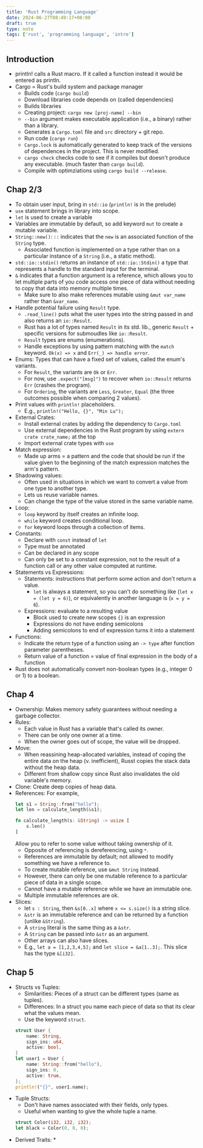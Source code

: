 ```yaml
---
title: 'Rust Programming Language'
date: 2024-06-27T08:49:17+08:00
draft: true
type: note
tags: ['rust', 'programming language', 'intro']
---
```


## Introduction

* println! calls a Rust macro. If it called a function instead it would be entered as println.
* Cargo = Rust's build system and package manager
    * Builds code (`cargo build`)
    * Download libraries code depends on (called dependencies)
    * Builds libraries
    * Creating project: `cargo new [proj-name] --bin`
    * `--bin` argument makes executable application (i.e., a binary) rather than a library.
    * Generates a `Cargo.toml` file and `src` directory + git repo.
    * Run code (`cargo run`)
    * `Cargo.lock` is automatically generated to keep track of the versions of dependences in the project. This is never modified. 
    * `cargo check` checks code to see if it compiles but doesn't produce any executable. (much faster than `cargo build`).
    * Compile with optimziations using `cargo build --release`.

## Chap 2/3

* To obtain user input, bring in `std::io` (`println!` is in the prelude)
* `use` statement brings in library into scope.
* `let` is used to create a variable
* Variables are immutable by default, so add keyword `mut` to create a mutable variable. 
* `String::new()`: `::` indicates that the `new` is an associated function of the `String` type. 
    * Associated function is implemented on a type rather than on a particular instance of a `String` (i.e., a static method).
* `std::io::stdin()` returns an instance of `std::io::Stdin()` a type that represents a handle to the standard input for the terminal.
* `&` indicates that a function argument is a reference, which allows you to let multiple parts of you code access one piece of data without needing to copy that data into memory multiple times.
    * Make sure to also make references mutable using `&mut var_name` rather than `&var_name`. 
* Handle potential failure using `Result` type. 
    * `.read_line()` puts what the user types into the string passed in and also returns an `io::Result`. 
    * Rust has a lot of types named `Result` in its std. lib., generic `Result` + specific versions for submoudles like `io::Result`.
    * `Result` types are enums (enumerations).
    * Handle exceptions by using pattern matching with the `match` keyword. `Ok(x) => x` and `Err(_) => handle error`.
* Enums: Types that can have a fixed set of values, called the enum's variants. 
    * For `Result`, the variants are `Ok` or `Err`.
    * For now, use `.expect("[msg]")` to recover when `io::Result` returns `Err` (crashes the program). 
    * For `Ordering`, the variants are `Less`, `Greater`, `Equal` (the three outcomes possible when comparing 2 values). 
* Print values with `println!` placeholders.
    * E.g., `println!("Hello, {}", "Min Lu");`
* External Crates:
    * Install external crates by adding the dependency to `Cargo.toml`
    * Use external dependencies in the Rust program by using `extern crate crate_name;` at the top
    * Import external crate types with `use`
* Match expression:
    * Made up arms = a pattern and the code that should be run if the value given to the beginning of the match expression matches the arm's pattern.
* Shadowing values:
    * Often used in situations in which we want to convert a value from one type to another type.
    * Lets us reuse variable names. 
    * Can change the type of the value stored in the same variable name. 
* Loop:
    * `loop` keyword by itself creates an infinite loop.
    * `while` keyword creates conditional loop.
    * `for` keyword loops through a collection of items. 
* Constants:
    * Declare with `const` instead of `let`
    * Type must be annotated
    * Can be declared in any scope
    * Can only be set to a constant expression, not to the result of a function call or any other value computed at runtime. 
* Statements vs Expressions:
    * Statements: instructions that perform some action and don't return a value.
        * `let` is always a statement, so you can't do something like (`let x = (let y = 6)`), or equivalently in another language is (`x = y = 6`).  
    * Expressions: evaluate to a resulting value
        * Block used to create new scopes `{}` is an expression
        * Expressions do not have ending semicolons
        * Adding semicolons to end of expression turns it into a statement
* Functions:
    * Indicate the return type of a function using an `-> type` after function parameter parentheses.
    * Return value of a function = value of final expression in the body of a function
* Rust does not automatically convert non-boolean types (e.g., integer 0 or 1) to a boolean. 

## Chap 4

* Ownership: Makes memory safety guarantees without needing a garbage collector.
* Rules:
    * Each value in Rust has a variable that's called its owner.
    * There can be only one owner at a time.
    * When the owner goes out of scope, the value will be dropped.
* Move:
    * When reassining heap-allocated variables, instead of coping the entire data on the heap (v. inefficient), Russt copies the stack data without the heap data.
    * Different from shallow copy since Rust also invalidates the old variable's memory. 
* Clone: Create deep copies of heap data.
* References: For example,
    ```rust
    let s1 = String::from("hello");
    let len = calculate_length(&s1);

    fn calculate_length(s: &String) -> usize [
        s.len()
    ]
    ```
    Allow you to refer to some value without taking ownership of it. 
    * Opposite of referencing is dereferencing, using `*`. 
    * References are immutable by default; not allowed to modify something we have a reference to. 
    * To create mutable reference, use `&mut String` instead.
    * However, there can only be one mutable reference to a particular piece of data in a single scope.  
    * Cannot have a mutable reference while we have an immutable one.
    * Multiple immutable references are ok. 
* Slices:
    * let `s : String`, then `&s[0..x]` where `x <= s.size()` is a string slice. 
    * `&str` is an immutable reference and can be returned by a function (unlike `&String`).
    * A `string` literal is the same thing as a `&str`.
    * A `String` can be passed into `&str` as an argument. 
    * Other arrays can also have slices.
    * E.g., `let a = [1,2,3,4,5];` and `let slice = &a[1..3];`. This slice has the type `&[i32]`.

## Chap 5

* Structs vs Tuples:
    * Similarities: Pieces of a struct can be different types (same as tuples).
    * Differences: In a struct you name each piece of data so that its clear what the values mean. 
    * Use the keyword `struct`.
    ```rust
    struct User {
        name: String,
        sign_ins: u64,
        active: bool,
    }
    let user1 = User {
        name: String::from("hello"),
        sign_ins: 0,
        active: true,
    };
    println!("{}", user1.name);
    ```
* Tuple Structs:
    * Don't have names associated with their fields, only types.
    * Useful when wanting to give the whole tuple a name.
    ```rust
    struct Color(i32, i32, i32);
    let black = Color(0, 0, 0);
    ```
* Derived Traits: 
    * 